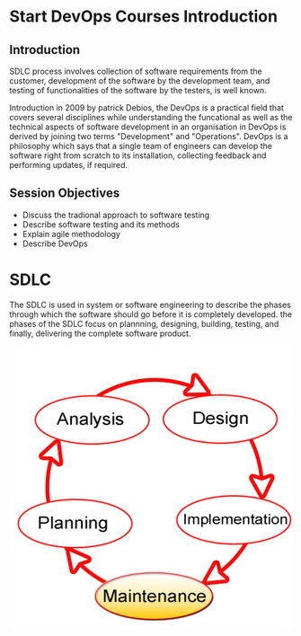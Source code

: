 #   Start DevOps Courses Introduction 

## Introduction

SDLC process involves collection of software requirements from the customer, development of the software by the development team, and testing of functionalities of the software by the testers, is well known. 

Introduction in 2009 by patrick Debios, the DevOps is a practical field that covers several disciplines while understanding the funcational as well as the technical aspects of software development in an organisation in DevOps is derived by joining two terms "Development" and "Operations". DevOps is a philosophy which says that a single team of engineers can develop the software right from scratch to its installation, collecting feedback and performing updates, if required. 


 ## Session Objectives


 * Discuss the tradional approach to software testing 
 * Describe software testing and its methods 
 * Explain agile methodology 
 * Describe DevOps 


# SDLC 

The SDLC is used in system or software engineering to describe the phases through which the software should go before it is completely developed. the phases of the SDLC focus on plannning, designing, building, testing, and finally, delivering the complete software product. 

![new repository](https://github.com/gitops97123/DevOps-Introduction/blob/main/icons/01.png?raw=true)